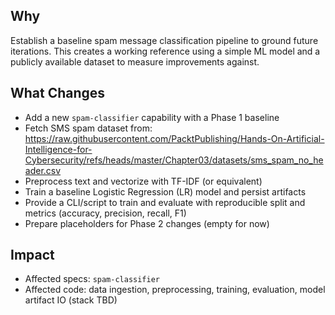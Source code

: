 ## Why
Establish a baseline spam message classification pipeline to ground future iterations. This creates a working reference using a simple ML model and a publicly available dataset to measure improvements against.

## What Changes
- Add a new `spam-classifier` capability with a Phase 1 baseline
- Fetch SMS spam dataset from: https://raw.githubusercontent.com/PacktPublishing/Hands-On-Artificial-Intelligence-for-Cybersecurity/refs/heads/master/Chapter03/datasets/sms_spam_no_header.csv
- Preprocess text and vectorize with TF-IDF (or equivalent)
- Train a baseline Logistic Regression (LR) model and persist artifacts
- Provide a CLI/script to train and evaluate with reproducible split and metrics (accuracy, precision, recall, F1)
- Prepare placeholders for Phase 2 changes (empty for now)

## Impact
- Affected specs: `spam-classifier`
- Affected code: data ingestion, preprocessing, training, evaluation, model artifact IO (stack TBD)
